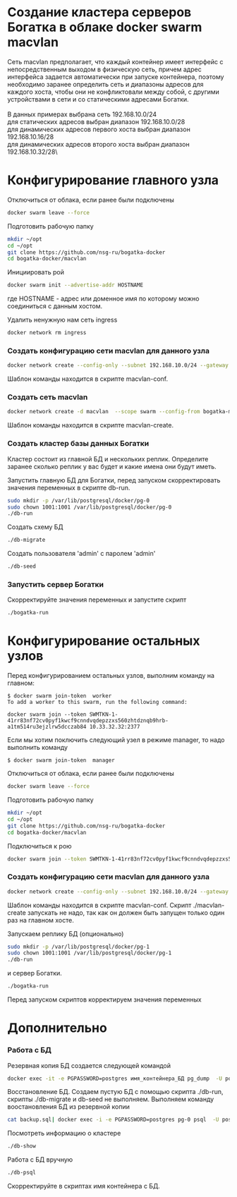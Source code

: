 # Создание кластера серверов Богатка в облаке docker swarm macvlan

Сеть macvlan предполагает, что каждый контейнер имеет интерфейс с непосредственным выходом в физическую сеть, причем адрес интерфейса задается автоматически при запуске контейнера, поэтому необходимо заранее определить сеть и диапазоны адресов для каждого хоста, чтобы они не конфликтовали между собой, с другими устройствами в сети и со статическими адресами Богатки.\
\
В данных примерах выбрана сеть 192.168.10.0/24\
для статических адресов выбран диапазон   192.168.10.0/28\
для динамических адресов первого хоста выбран диапазон 192.168.10.16/28\
для динамических адресов второго хоста выбран диапазон 192.168.10.32/28\


# Конфигурирование главного узла

Отключиться от облака, если ранее были подключены
```bash
docker swarm leave --force
```
Подготовить рабочую папку
```bash
mkdir ~/opt
cd ~/opt
git clone https://github.com/nsg-ru/bogatka-docker
cd bogatka-docker/macvlan
```

Инициировать рой
```bash
docker swarm init --advertise-addr HOSTNAME
```
где HOSTNAME - адрес или доменное имя по которому можно соединиться с данным хостом.


Удалить ненужную нам сеть ingress
```bash
docker network rm ingress
```

### Создать конфигурацию сети macvlan для данного узла
```bash
docker network create --config-only --subnet 192.168.10.0/24 --gateway 192.168.10.129 -o parent=enp3s0 --ip-range 192.168.10.16/28 bogatka-macvlan-conf
```
Шаблон команды находится в скрипте macvlan-conf.

### Создать сеть macvlan
```bash
docker network create -d macvlan  --scope swarm --config-from bogatka-macvlan-conf --attachable bogatka-macvlan
```
Шаблон команды находится в скрипте macvlan-create.

### Создать кластер базы данных Богатки
Кластер состоит из главной БД и нескольких реплик. Определите заранее сколько реплик у вас будет и какие имена они будут иметь.

Запустить главную БД для Богатки, перед запуском скорректировать значения переменных в скрипте db-run.
```bash
sudo mkdir -p /var/lib/postgresql/docker/pg-0
sudo chown 1001:1001 /var/lib/postgresql/docker/pg-0
./db-run
```
Создать схему БД
```bash
./db-migrate
```
Создать пользователя 'admin' с паролем 'admin'
```bash
./db-seed
```

### Запустить сервер Богатки
Скорректируйте значения переменных и запустите скрипт
```bash
./bogatka-run
```



# Конфигурирование остальных узлов
Перед конфигурированием остальных узлов, выполним команду на главном:
```text
$ docker swarm join-token  worker
To add a worker to this swarm, run the following command:

docker swarm join --token SWMTKN-1-41rr83nf72cv0pyf1kwcf9cnndvqdepzzxs560zhtdznqb9hrb-a1tm514ru3ejzlrw5dcczab84 10.33.32.32:2377
```
Если мы хотим поключить следующий узел в режиме manager, то надо выполнить команду
```text
$ docker swarm join-token  manager
```

Отключиться от облака, если ранее были подключены
```bash
docker swarm leave --force
```
Подготовить рабочую папку
```bash
mkdir ~/opt
cd ~/opt
git clone https://github.com/nsg-ru/bogatka-docker
cd bogatka-docker/macvlan
```

Подключиться к рою
```bash
docker swarm join --token SWMTKN-1-41rr83nf72cv0pyf1kwcf9cnndvqdepzzxs560zhtdznqb9hrb-a1tm514ru3ejzlrw5dcczab84 10.33.32.32:2377
```

### Создать конфигурацию сети macvlan для данного узла
```bash
docker network create --config-only --subnet 192.168.10.0/24 --gateway 192.168.10.129 -o parent=enp3s0 --ip-range 192.168.10.32/28 bogatka-macvlan-conf
```
Шаблон команды находится в скрипте macvlan-conf.
Скрипт ./macvlan-create запускать не надо, так как он должен быть запущен только один раз на главном хосте.

Запускаем реплику БД (опционально)
```bash
sudo mkdir -p /var/lib/postgresql/docker/pg-1
sudo chown 1001:1001 /var/lib/postgresql/docker/pg-1
./db-run
```
и сервер Богатки.
```bash
./bogatka-run
```

Перед запуском скриптов корректируем значения переменных



# Дополнительно
### Работа с БД

Резервная копия БД создается следующей командой
```bash
docker exec -it -e PGPASSWORD=postgres имя_контейнера_БД pg_dump  -U postgres  bogatka > backup.sql
```

Восстановление БД. Создаем пустую БД с помощью скрипта ./db-run, скрипты ./db-migrate и db-seed не выполняем.
Выполняем команду воостановления БД из резервной копии
```bash
cat backup.sql| docker exec -i -e PGPASSWORD=postgres pg-0 psql  -U postgres  bogatka
```

Посмотреть информацию о кластере
```bash
./db-show
```
Работа с БД вручную
```bash
./db-psql
```
Скорректируйте в скриптах имя контейнера с БД.
